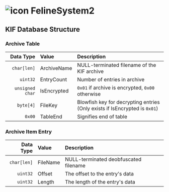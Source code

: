 # ![icon](https://i.imgur.com/fgr54yA.png) FelineSystem2


## KIF Database Structure

### Archive Table

|Data Type|Value|Description|
|--:|:--|:--|
|`char[len]`|ArchiveName|NULL-terminated filename of the KIF archive|
|`uint32`|EntryCount|Number of entries in archive|
|`unsigned char`|IsEncrypted|`0x01` if archive is encrypted, `0x00` otherwise|
|`byte[4]`|FileKey|Blowfish key for decrypting entries (Only exists if IsEncrypted is `0x01`)|
|`0x00`|TableEnd|Signifies end of table|

### Archive Item Entry

|Data Type|Value|Description|
|--:|:--|:--|
|`char[len]`|FileName|NULL-terminated deobfuscated filename|
|`uint32`|Offset|The offset to the entry's data|
|`uint32`|Length|The length of the entry's data|